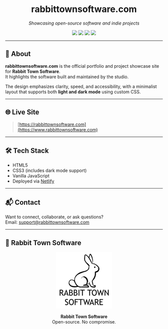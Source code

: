 <h1 align="center">rabbittownsoftware.com</h1>
<p align="center"><em>Showcasing open-source software and indie projects</em></p>

<p align="center">
  <img src="https://img.shields.io/badge/License-GPLv3-blue.svg">
  <img src="https://img.shields.io/badge/Hosted%20on-Netlify-blue?logo=netlify">
  <img src="https://img.shields.io/github/last-commit/rabbit-town-software/rabbittownsoftware.com">
  <img src="https://img.shields.io/github/languages/code-size/rabbit-town-software/rabbittownsoftware.com"
</p>

---

## 🐇 About

**rabbittownsoftware.com** is the official portfolio and project showcase site for **Rabbit Town Software**.  
It highlights the software built and maintained by the studio.

The design emphasizes clarity, speed, and accessibility, with a minimalist layout that supports both **light and dark mode** using custom CSS.

---

## 🌐 Live Site

> [https://rabbittownsoftware.com](https://www.rabbittownsoftware.com)

---

## 🛠️ Tech Stack

- HTML5  
- CSS3 (includes dark mode support)  
- Vanilla JavaScript  
- Deployed via [Netlify](https://www.netlify.com)

---

## 📬 Contact

Want to connect, collaborate, or ask questions?  
Email: [support@rabbittownsoftware.com](mailto:support@rabbittownsoftware.com)

---

## 🐇 Rabbit Town Software

<p align="center">
  <img src="https://github.com/Rabbit-Town-Software/misa-engine/blob/eb3aa63bad02385d2af4b7b130d1bde70e2a2715/assets/rabbittownlogo.jpg?raw=true" alt="Rabbit Town Software Logo" width="180"/>
</p>

<p align="center">
  <strong>Rabbit Town Software</strong><br/>
  Open-source. No compromise.
</p>
